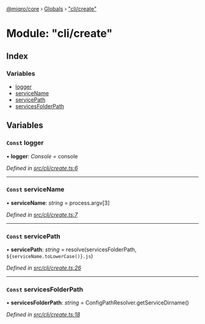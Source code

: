 [@miqro/core](../README.md) › [Globals](../globals.md) › ["cli/create"](_cli_create_.md)

# Module: "cli/create"

## Index

### Variables

* [logger](_cli_create_.md#const-logger)
* [serviceName](_cli_create_.md#const-servicename)
* [servicePath](_cli_create_.md#const-servicepath)
* [servicesFolderPath](_cli_create_.md#const-servicesfolderpath)

## Variables

### `Const` logger

• **logger**: *Console* = console

*Defined in [src/cli/create.ts:6](https://github.com/claukers/miqro-core/blob/4ce290b/src/cli/create.ts#L6)*

___

### `Const` serviceName

• **serviceName**: *string* = process.argv[3]

*Defined in [src/cli/create.ts:7](https://github.com/claukers/miqro-core/blob/4ce290b/src/cli/create.ts#L7)*

___

### `Const` servicePath

• **servicePath**: *string* = resolve(servicesFolderPath, `${serviceName.toLowerCase()}.js`)

*Defined in [src/cli/create.ts:26](https://github.com/claukers/miqro-core/blob/4ce290b/src/cli/create.ts#L26)*

___

### `Const` servicesFolderPath

• **servicesFolderPath**: *string* = ConfigPathResolver.getServiceDirname()

*Defined in [src/cli/create.ts:18](https://github.com/claukers/miqro-core/blob/4ce290b/src/cli/create.ts#L18)*
